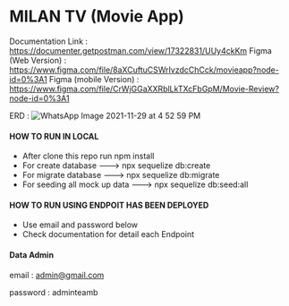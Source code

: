 
# MILAN TV (Movie App)

Documentation Link : https://documenter.getpostman.com/view/17322831/UUy4ckKm
Figma (Web Version) : https://www.figma.com/file/8aXCuftuCSWrIvzdcChCck/movieapp?node-id=0%3A1
Figma (mobile Version) : https://www.figma.com/file/CrWjGGaXXRblLkTXcFbGpM/Movie-Review?node-id=0%3A1

ERD :
![WhatsApp Image 2021-11-29 at 4 52 59 PM](https://user-images.githubusercontent.com/46044060/143911577-1aa476dc-4ff1-40ea-a924-1715607a29b0.jpeg)

#### HOW TO RUN IN LOCAL
- After clone this repo run npm install
- For create database ---> npx sequelize db:create  
- For migrate database ---> npx sequelize db:migrate
- For seeding all mock up data ---> npx sequelize db:seed:all

#### HOW TO RUN USING ENDPOIT HAS BEEN DEPLOYED
- Use email and password below
- Check documentation for detail each Endpoint

#### Data Admin
email : admin@gmail.com

password : adminteamb
